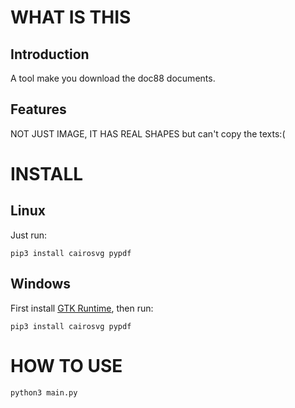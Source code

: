 # WHAT IS THIS
## Introduction
A tool make you download the doc88 documents.
## Features
NOT JUST IMAGE, IT HAS REAL SHAPES
but can't copy the texts:(

# INSTALL
## Linux
Just run:
```
pip3 install cairosvg pypdf
```
## Windows
First install [GTK Runtime](https://github.com/tschoonj/GTK-for-Windows-Runtime-Environment-Installer/releases), then run:
```
pip3 install cairosvg pypdf
```

# HOW TO USE
```
python3 main.py
```
